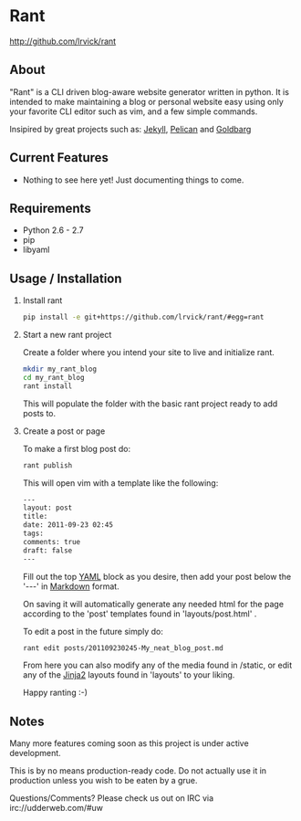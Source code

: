 # Rant #

<http://github.com/lrvick/rant>

## About ##

"Rant" is a CLI driven blog-aware website generator written in python. It is
intended to make maintaining a blog or personal website easy using only your
favorite CLI editor such as vim, and a few simple commands.

Insipired by great projects such as: [Jekyll](https://github.com/mojombo/jekyll),
[Pelican](https://github.com/ametaireau/pelican)
and [Goldbarg](https://github.com/Schnouki/Golbarg)

## Current Features ##

  * Nothing to see here yet! Just documenting things to come.

## Requirements ##

  * Python 2.6 - 2.7
  * pip
  * libyaml

## Usage / Installation ##

1. Install rant

    ```bash
    pip install -e git+https://github.com/lrvick/rant/#egg=rant
    ```

2. Start a new rant project

    Create a folder where you intend your site to live and initialize rant.

    ```bash
    mkdir my_rant_blog
    cd my_rant_blog
    rant install
    ```

    This will populate the folder with the basic rant project ready to add posts to.

3.  Create a post or page

    To make a first blog post do:

    ```bash
    rant publish
    ```

    This will open vim with a template like the following:

    ```bash
    ---
    layout: post
    title:
    date: 2011-09-23 02:45
    tags:
    comments: true
    draft: false
    ---
    ```

    Fill out the top [YAML](http://yaml.org/) block as you desire, then add
    your post below the '---' in
    [Markdown](http://daringfireball.net/projects/markdown/) format.

    On saving it will automatically generate any needed html for the page
    according to the 'post' templates found in 'layouts/post.html' .

    To edit a post in the future simply do:

    ```bash
    rant edit posts/201109230245-My_neat_blog_post.md
    ```

    From here you can also modify any of the media found in /static, or edit
    any of the [Jinja2](http://jinja.pocoo.org/) layouts found in 'layouts'
    to your liking.

    Happy ranting :-)


## Notes ##

Many more features coming soon as this project is under active development.

This is by no means production-ready code. Do not actually use it in
production unless you wish to be eaten by a grue.

Questions/Comments? Please check us out on IRC via irc://udderweb.com/#uw
